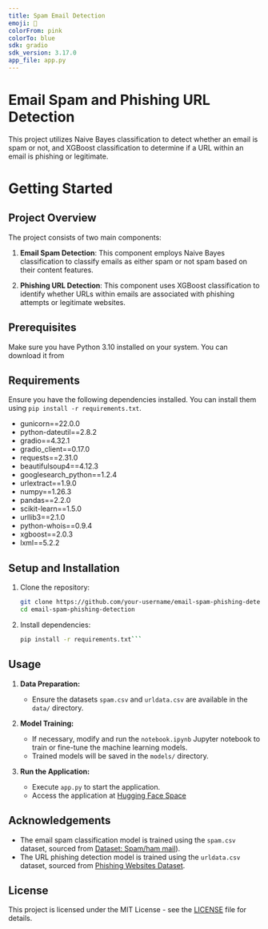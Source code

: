 ```yaml
---
title: Spam Email Detection
emoji: 💌
colorFrom: pink
colorTo: blue
sdk: gradio
sdk_version: 3.17.0
app_file: app.py
---
```


# Email Spam and Phishing URL Detection

This project utilizes Naive Bayes classification to detect whether an email is spam or not, and XGBoost classification to determine if a URL within an email is phishing or legitimate.

# Getting Started
## Project Overview

The project consists of two main components:

1. **Email Spam Detection**: This component employs Naive Bayes classification to classify emails as either spam or not spam based on their content features.

2. **Phishing URL Detection**: This component uses XGBoost classification to identify whether URLs within emails are associated with phishing attempts or legitimate websites.

## Prerequisites
Make sure you have Python 3.10 installed on your system. You can download it from [](python.org)

## Requirements
Ensure you have the following dependencies installed. You can install them using `pip install -r requirements.txt`.

- gunicorn==22.0.0
- python-dateutil==2.8.2
- gradio==4.32.1
- gradio_client==0.17.0
- requests==2.31.0
- beautifulsoup4==4.12.3
- googlesearch_python==1.2.4
- urlextract==1.9.0
- numpy==1.26.3
- pandas==2.2.0
- scikit-learn==1.5.0
- urllib3==2.1.0
- python-whois==0.9.4
- xgboost==2.0.3
- lxml==5.2.2

## Setup and Installation

1. Clone the repository:

   ```bash
   git clone https://github.com/your-username/email-spam-phishing-detection.git
   cd email-spam-phishing-detection

2. Install dependencies:
   ```bash
   pip install -r requirements.txt```
   
## Usage
1. **Data Preparation:**
   - Ensure the datasets `spam.csv` and `urldata.csv` are available in the `data/` directory.

2. **Model Training:**
   - If necessary, modify and run the `notebook.ipynb` Jupyter notebook to train or fine-tune the machine learning models.
   - Trained models will be saved in the `models/` directory.

3. **Run the Application:**
   - Execute `app.py` to start the application.
   - Access the application at [Hugging Face Space](https://huggingface.co/spaces/akshatsanghvi/spam-email-detection)

## Acknowledgements

- The email spam classification model is trained using the `spam.csv` dataset, sourced from [Dataset: Spam/ham mail](https://www.kaggle.com/datasets/mfaisalqureshi/spam-email?resource=download)).
- The URL phishing detection model is trained using the `urldata.csv` dataset, sourced from [Phishing Websites Dataset](https://www.kaggle.com/datasets).

## License

This project is licensed under the MIT License - see the [LICENSE](LICENSE) file for details.

